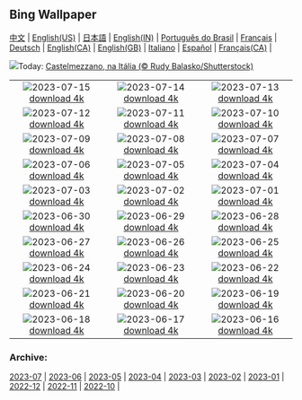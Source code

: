 ## Bing Wallpaper
[中文](README.md) |                     [English(US)](en-US.md) |                     [日本語](ja-JP.md) |                     [English(IN)](en-IN.md) |                     [Português do Brasil](pt-BR.md) |                     [Français](fr-FR.md) |                     [Deutsch](de-DE.md) |                     [English(CA)](en-CA.md) |                     [English(GB)](en-GB.md) |                     [Italiano](it-IT.md) |                     [Español](es-ES.md) |                     [Français(CA)](fr-CA.md) |                    

![](https://www.bing.com/th?id=OHR.CastelmazzanoSunrise_PT-BR2465797597_UHD.jpg&w=1000)Today: [Castelmezzano, na Itália (© Rudy Balasko/Shutterstock)](https://www.bing.com/th?id=OHR.CastelmazzanoSunrise_PT-BR2465797597_UHD.jpg)

|      |      |      |
| :----: | :----: | :----: |
|![](https://www.bing.com/th?id=OHR.BlacktipSharks_PT-BR2061321594_UHD.jpg&pid=hp&w=384&h=216&rs=1&c=4)2023-07-15 [download 4k](https://www.bing.com/th?id=OHR.BlacktipSharks_PT-BR2061321594_UHD.jpg)|![](https://www.bing.com/th?id=OHR.ZhangyeGeopark_PT-BR2713024275_UHD.jpg&pid=hp&w=384&h=216&rs=1&c=4)2023-07-14 [download 4k](https://www.bing.com/th?id=OHR.ZhangyeGeopark_PT-BR2713024275_UHD.jpg)|![](https://www.bing.com/th?id=OHR.NakupendaBeach_PT-BR2414643344_UHD.jpg&pid=hp&w=384&h=216&rs=1&c=4)2023-07-13 [download 4k](https://www.bing.com/th?id=OHR.NakupendaBeach_PT-BR2414643344_UHD.jpg)|
|![](https://www.bing.com/th?id=OHR.WorldPopDay_PT-BR1851252884_UHD.jpg&pid=hp&w=384&h=216&rs=1&c=4)2023-07-12 [download 4k](https://www.bing.com/th?id=OHR.WorldPopDay_PT-BR1851252884_UHD.jpg)|![](https://www.bing.com/th?id=OHR.SomersetLavender_PT-BR1413116604_UHD.jpg&pid=hp&w=384&h=216&rs=1&c=4)2023-07-11 [download 4k](https://www.bing.com/th?id=OHR.SomersetLavender_PT-BR1413116604_UHD.jpg)|![](https://www.bing.com/th?id=OHR.MoselleRiver_PT-BR0973965999_UHD.jpg&pid=hp&w=384&h=216&rs=1&c=4)2023-07-10 [download 4k](https://www.bing.com/th?id=OHR.MoselleRiver_PT-BR0973965999_UHD.jpg)|
|![](https://www.bing.com/th?id=OHR.CooperChapel_PT-BR0663109436_UHD.jpg&pid=hp&w=384&h=216&rs=1&c=4)2023-07-09 [download 4k](https://www.bing.com/th?id=OHR.CooperChapel_PT-BR0663109436_UHD.jpg)|![](https://www.bing.com/th?id=OHR.CocoaPods_PT-BR0249334987_UHD.jpg&pid=hp&w=384&h=216&rs=1&c=4)2023-07-08 [download 4k](https://www.bing.com/th?id=OHR.CocoaPods_PT-BR0249334987_UHD.jpg)|![](https://www.bing.com/th?id=OHR.KissingPenguins_PT-BR9632546224_UHD.jpg&pid=hp&w=384&h=216&rs=1&c=4)2023-07-07 [download 4k](https://www.bing.com/th?id=OHR.KissingPenguins_PT-BR9632546224_UHD.jpg)|
|![](https://www.bing.com/th?id=OHR.CorfuBeach_PT-BR9062903399_UHD.jpg&pid=hp&w=384&h=216&rs=1&c=4)2023-07-06 [download 4k](https://www.bing.com/th?id=OHR.CorfuBeach_PT-BR9062903399_UHD.jpg)|![](https://www.bing.com/th?id=OHR.GrasslandsNationalParkSaskachewan_PT-BR8783608554_UHD.jpg&pid=hp&w=384&h=216&rs=1&c=4)2023-07-05 [download 4k](https://www.bing.com/th?id=OHR.GrasslandsNationalParkSaskachewan_PT-BR8783608554_UHD.jpg)|![](https://www.bing.com/th?id=OHR.CoyoteBanff_PT-BR7233283124_UHD.jpg&pid=hp&w=384&h=216&rs=1&c=4)2023-07-04 [download 4k](https://www.bing.com/th?id=OHR.CoyoteBanff_PT-BR7233283124_UHD.jpg)|
|![](https://www.bing.com/th?id=OHR.HalfwayBoats_PT-BR6600769834_UHD.jpg&pid=hp&w=384&h=216&rs=1&c=4)2023-07-03 [download 4k](https://www.bing.com/th?id=OHR.HalfwayBoats_PT-BR6600769834_UHD.jpg)|![](https://www.bing.com/th?id=OHR.PelotonPont_PT-BR5941556795_UHD.jpg&pid=hp&w=384&h=216&rs=1&c=4)2023-07-02 [download 4k](https://www.bing.com/th?id=OHR.PelotonPont_PT-BR5941556795_UHD.jpg)|![](https://www.bing.com/th?id=OHR.ClamBears_PT-BR5661111850_UHD.jpg&pid=hp&w=384&h=216&rs=1&c=4)2023-07-01 [download 4k](https://www.bing.com/th?id=OHR.ClamBears_PT-BR5661111850_UHD.jpg)|
|![](https://www.bing.com/th?id=OHR.BanyakIslands_PT-BR9478942704_UHD.jpg&pid=hp&w=384&h=216&rs=1&c=4)2023-06-30 [download 4k](https://www.bing.com/th?id=OHR.BanyakIslands_PT-BR9478942704_UHD.jpg)|![](https://www.bing.com/th?id=OHR.PrideIceland_PT-BR9247748028_UHD.jpg&pid=hp&w=384&h=216&rs=1&c=4)2023-06-29 [download 4k](https://www.bing.com/th?id=OHR.PrideIceland_PT-BR9247748028_UHD.jpg)|![](https://www.bing.com/th?id=OHR.SedonaSunset_PT-BR8929237234_UHD.jpg&pid=hp&w=384&h=216&rs=1&c=4)2023-06-28 [download 4k](https://www.bing.com/th?id=OHR.SedonaSunset_PT-BR8929237234_UHD.jpg)|
|![](https://www.bing.com/th?id=OHR.VillandryGarden_PT-BR8698616986_UHD.jpg&pid=hp&w=384&h=216&rs=1&c=4)2023-06-27 [download 4k](https://www.bing.com/th?id=OHR.VillandryGarden_PT-BR8698616986_UHD.jpg)|![](https://www.bing.com/th?id=OHR.PetraTreasury_PT-BR8415620611_UHD.jpg&pid=hp&w=384&h=216&rs=1&c=4)2023-06-26 [download 4k](https://www.bing.com/th?id=OHR.PetraTreasury_PT-BR8415620611_UHD.jpg)|![](https://www.bing.com/th?id=OHR.NhaTrang_PT-BR8126662489_UHD.jpg&pid=hp&w=384&h=216&rs=1&c=4)2023-06-25 [download 4k](https://www.bing.com/th?id=OHR.NhaTrang_PT-BR8126662489_UHD.jpg)|
|![](https://www.bing.com/th?id=OHR.PollinatorMonarch_PT-BR7841420881_UHD.jpg&pid=hp&w=384&h=216&rs=1&c=4)2023-06-24 [download 4k](https://www.bing.com/th?id=OHR.PollinatorMonarch_PT-BR7841420881_UHD.jpg)|![](https://www.bing.com/th?id=OHR.PeruAmazon_PT-BR7421781188_UHD.jpg&pid=hp&w=384&h=216&rs=1&c=4)2023-06-23 [download 4k](https://www.bing.com/th?id=OHR.PeruAmazon_PT-BR7421781188_UHD.jpg)|![](https://www.bing.com/th?id=OHR.StonehengeSalisbury_PT-BR7064860081_UHD.jpg&pid=hp&w=384&h=216&rs=1&c=4)2023-06-22 [download 4k](https://www.bing.com/th?id=OHR.StonehengeSalisbury_PT-BR7064860081_UHD.jpg)|
|![](https://www.bing.com/th?id=OHR.EagleTree_PT-BR1918929782_UHD.jpg&pid=hp&w=384&h=216&rs=1&c=4)2023-06-21 [download 4k](https://www.bing.com/th?id=OHR.EagleTree_PT-BR1918929782_UHD.jpg)|![](https://www.bing.com/th?id=OHR.Fawn_PT-BR1155184891_UHD.jpg&pid=hp&w=384&h=216&rs=1&c=4)2023-06-20 [download 4k](https://www.bing.com/th?id=OHR.Fawn_PT-BR1155184891_UHD.jpg)|![](https://www.bing.com/th?id=OHR.TernFather_PT-BR0620586180_UHD.jpg&pid=hp&w=384&h=216&rs=1&c=4)2023-06-19 [download 4k](https://www.bing.com/th?id=OHR.TernFather_PT-BR0620586180_UHD.jpg)|
|![](https://www.bing.com/th?id=OHR.SurfSanDiego_PT-BR0003573569_UHD.jpg&pid=hp&w=384&h=216&rs=1&c=4)2023-06-18 [download 4k](https://www.bing.com/th?id=OHR.SurfSanDiego_PT-BR0003573569_UHD.jpg)|![](https://www.bing.com/th?id=OHR.HawksbillTurtle_PT-BR9425456104_UHD.jpg&pid=hp&w=384&h=216&rs=1&c=4)2023-06-17 [download 4k](https://www.bing.com/th?id=OHR.HawksbillTurtle_PT-BR9425456104_UHD.jpg)|![](https://www.bing.com/th?id=OHR.SmokyFireflies_PT-BR0661449530_UHD.jpg&pid=hp&w=384&h=216&rs=1&c=4)2023-06-16 [download 4k](https://www.bing.com/th?id=OHR.SmokyFireflies_PT-BR0661449530_UHD.jpg)|


### Archive:
[2023-07](archive/pt-BR/202307/README.md) | [2023-06](archive/pt-BR/202306/README.md) | [2023-05](archive/pt-BR/202305/README.md) | [2023-04](archive/pt-BR/202304/README.md) | [2023-03](archive/pt-BR/202303/README.md) | [2023-02](archive/pt-BR/202302/README.md) | [2023-01](archive/pt-BR/202301/README.md) | [2022-12](archive/pt-BR/202212/README.md) | [2022-11](archive/pt-BR/202211/README.md) | [2022-10](archive/pt-BR/202210/README.md) | 